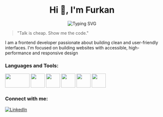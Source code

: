 <h1 align="center">Hi 👋, I'm Furkan</h1>
<p align="center">
  <img src="https://readme-typing-svg.herokuapp.com?font=Fira+Code&duration=3000&pause=1000&color=00F7FF&center=true&width=435&lines=Frontend+Developer;Responsive+Design;User-Friendly+Interfaces" alt="Typing SVG" />
</p>

> "Talk is cheap. Show me the code."

I am a frontend developer passionate about building clean and user-friendly interfaces. I'm focused on building websites with accessible,
high-performance and responsive design

###  Languages and Tools:
<p align="left">
  <img src="https://cdn.jsdelivr.net/gh/devicons/devicon/icons/javascript/javascript-original.svg" height="46" width="80" />
  <img src="https://cdn.jsdelivr.net/gh/devicons/devicon/icons/react/react-original.svg" height="46" />
  <img src="https://cdn.jsdelivr.net/gh/devicons/devicon/icons/html5/html5-original.svg" height="46" />
  <img src="https://cdn.jsdelivr.net/gh/devicons/devicon/icons/css3/css3-original.svg" height="46" />
  <img src="https://encrypted-tbn0.gstatic.com/images?q=tbn:ANd9GcTeKPw4CK4jcH7udsFHZdiB3iIOuI3fUCsxUZosXy4Y1yd25NA-dzCBPrSDIhg1BwObl3w&usqp=CAU" height="46" />
  <img src="https://cdn.jsdelivr.net/gh/devicons/devicon/icons/git/git-original.svg" height="46" />
</p>




###  Connect with me:
[![LinkedIn](https://img.shields.io/badge/LinkedIn-0A66C2?style=flat&logo=linkedin&logoColor=white)](https://www.linkedin.com/in/furkanalbayrakdev)



